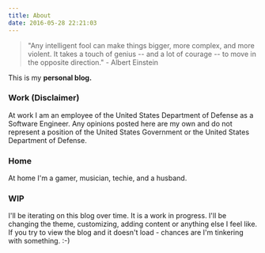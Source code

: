 ```yaml
---
title: About
date: 2016-05-28 22:21:03
---
```


> "Any intelligent fool can make things bigger, more complex, and more violent. It takes a touch of genius -- and a lot of courage -- to move in the opposite direction." - Albert Einstein  

This is my **personal blog.**

### Work (Disclaimer)

At work I am an employee of the United States Department of Defense as a Software Engineer. Any opinions posted here are my own and do not represent a position of the United States Government or the United States Department of Defense.

### Home

At home I'm a gamer, musician, techie, and a husband.

### WIP

I'll be iterating on this blog over time. It is a work in progress. I'll be changing the theme, customizing, adding content or anything else I feel like. If you try to view the blog and it doesn't load - chances are I'm tinkering with something. :-)
